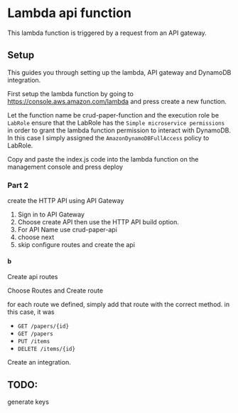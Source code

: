 # Lambda api function 

This lambda function is triggered by a request from an API gateway.

## Setup

This guides you through setting up the lambda, API gateway and DynamoDB integration. 

First setup the lambda function by going to  https://console.aws.amazon.com/lambda and press create a new function.

Let the function name be crud-paper-function
and the execution role be `LabRole`
ensure that the LabRole has the `Simple microservice permissions` in order to grant the lambda function permission to interact with DynamoDB.
In this case I simply assigned the `AmazonDynamoDBFullAccess` policy to LabRole.

Copy and paste the index.js code into the lambda function on the management console and press deploy


### Part 2
create the HTTP API using API Gateway 

1) Sign in to API Gateway
2) Choose create API then use the HTTP API build option.
3) For API Name use crud-paper-api
4) choose next
5) skip configure routes and create the api

#### b

Create api routes

Choose Routes and Create route

for each route we defined, simply add that route with the correct method. in this case, it was

* `GET /papers/{id}`
* `GET /papers`
* `PUT /items`
* `DELETE /items/{id}`

Create an integration.


## TODO:

generate keys